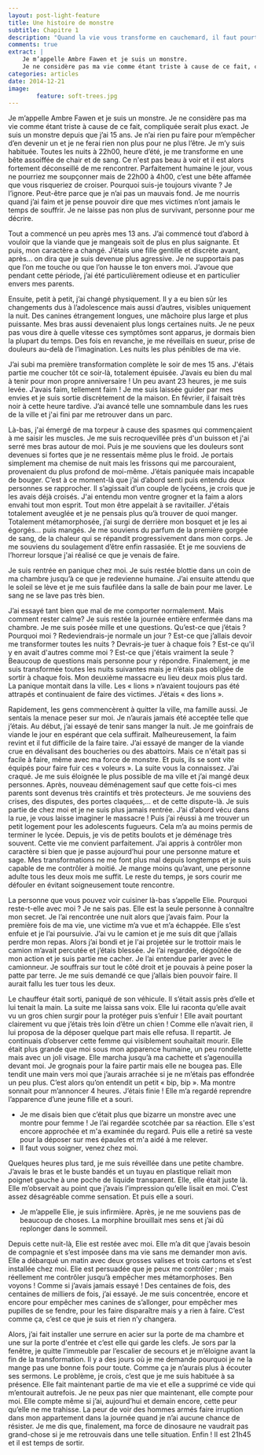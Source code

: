 ```yaml
---
layout: post-light-feature
title: Une histoire de monstre
subtitle: Chapitre 1
description: "Quand la vie vous transforme en cauchemard, il faut pourtant bien faire avec..."
comments: true
extract: |
    Je m’appelle Ambre Fawen et je suis un monstre.
    Je ne considère pas ma vie comme étant triste à cause de ce fait, compliquée serait plus exact. Je suis un monstre depuis que j’ai 15 ans. Je n’ai rien pu faire pour m’empêcher d’en devenir un et je ne ferai rien non plus pour ne plus l’être. Je m’y suis habituée. Toutes les nuits à 22h00, heure d’été, je me transforme en une bête assoiffée de chair et de sang. Ce n'est pas beau à voir et il est alors fortement déconseillé de me rencontrer. Parfaitement humaine le jour, vous ne pourriez me soupçonner mais de 22h00 à 4h00, c’est une bête affamée que vous risqueriez de croiser...
categories: articles
date: 2014-12-21
image: 
        feature: soft-trees.jpg
---
```

Je m’appelle Ambre Fawen et je suis un monstre.
Je ne considère pas ma vie comme étant triste à cause de ce fait, compliquée serait plus exact. Je suis un monstre depuis que j’ai 15 ans. Je n’ai rien pu faire pour m’empêcher d’en devenir un et je ne ferai rien non plus pour ne plus l’être. Je m’y suis habituée. Toutes les nuits à 22h00, heure d’été, je me transforme en une bête assoiffée de chair et de sang. Ce n'est pas beau à voir et il est alors fortement déconseillé de me rencontrer. Parfaitement humaine le jour, vous ne pourriez me soupçonner mais de 22h00 à 4h00, c’est une bête affamée que vous risqueriez de croiser.
Pourquoi suis-je toujours vivante ? Je l’ignore. Peut-être parce que je n’ai pas un mauvais fond. Je me nourris quand j’ai faim et je pense pouvoir dire que mes victimes n’ont jamais le temps de souffrir. Je ne laisse pas non plus de survivant, personne pour me décrire.

Tout a commencé un peu après mes 13 ans. J’ai commencé tout d’abord à vouloir que la viande que je mangeais soit de plus en plus saignante. Et puis, mon caractère a changé. J’étais une fille gentille et discrète avant, après… on dira que je suis devenue plus agressive. Je ne supportais pas que l’on me touche ou que l’on hausse le ton envers moi. J’avoue que pendant cette période, j’ai été particulièrement odieuse et en particulier envers mes parents.

Ensuite, petit à petit, j’ai changé physiquement. Il y a eu bien sûr les changements dus à l’adolescence mais aussi d’autres, visibles uniquement la nuit. Des canines étrangement longues, une mâchoire plus large et plus puissante. Mes bras aussi devenaient plus longs certaines nuits.
Je ne peux pas vous dire à quelle vitesse ces symptômes sont apparus, je dormais bien la plupart du temps. Des fois en revanche, je me réveillais en sueur, prise de douleurs au-delà de l’imagination. Les nuits les plus pénibles de ma vie.

J’ai subi ma première transformation complète le soir de mes 15 ans. J'étais partie me coucher tôt ce soir-là, totalement épuisée. J’avais eu bien du mal à tenir pour mon propre anniversaire ! Un peu avant 23 heures, je me suis levée. J’avais faim, tellement faim ! Je me suis laissée guider par mes envies et je suis sortie discrètement de la maison. En février, il faisait très noir à cette heure tardive. J’ai avancé telle une somnambule dans les rues de la ville et j'ai fini par me retrouver dans un parc.

Là-bas, j'ai émergé de ma torpeur à cause des spasmes qui commençaient à me saisir les muscles. Je me suis recroquevillée près d'un buisson et j'ai serré mes bras autour de moi. Puis je me souviens que les douleurs sont devenues si fortes que je ne ressentais même plus le froid. Je portais simplement ma chemise de nuit mais les frissons qui me parcouraient, provenaient du plus profond de moi-même. J’étais paniquée mais incapable de bouger. C’est à ce moment-là que j’ai d’abord senti puis entendu deux personnes se rapprocher. Il s’agissait d’un couple de lycéens, je crois que je les avais déjà croisés. J'ai entendu mon ventre grogner et la faim a alors envahi tout mon esprit. Tout mon être appelait à se ravitailler. J'étais totalement aveuglée et je ne pensais plus qu’à trouver de quoi manger. Totalement métamorphosée, j’ai surgi de derrière mon bosquet et je les ai égorgés... puis mangés. Je me souviens du parfum de la première gorgée de sang, de la chaleur qui se répandit progressivement dans mon corps. Je me souviens du soulagement d’être enfin rassasiée. Et je me souviens de l’horreur lorsque j'ai réalisé ce que je venais de faire.

Je suis rentrée en panique chez moi. Je suis restée blottie dans un coin de ma chambre jusqu’à ce que je redevienne humaine. J’ai ensuite attendu que le soleil se lève et je me suis faufilée dans la salle de bain pour me laver. Le sang ne se lave pas très bien.

J’ai essayé tant bien que mal de me comporter normalement. Mais comment rester calme? Je suis restée la journée entière enfermée dans ma chambre. Je me suis posée mille et une questions. Qu’est-ce que j’étais ? Pourquoi moi ? Redeviendrais-je normale un jour ? Est-ce que j’allais devoir me transformer toutes les nuits ? Devrais-je tuer à chaque fois ? Est-ce qu'il y en avait d'autres comme moi ? Est-ce que j'étais vraiment la seule ?
Beaucoup de questions mais personne pour y répondre. Finalement, je me suis transformée toutes les nuits suivantes mais je n’étais pas obligée de sortir à chaque fois. Mon deuxième massacre eu lieu deux mois plus tard. La panique montait dans la ville. Les « lions » n’avaient toujours pas été attrapés et continuaient de faire des victimes. J’étais « des lions ».

Rapidement, les gens commencèrent à quitter la ville, ma famille aussi. Je sentais la menace peser sur moi. Je n’aurais jamais été acceptée telle que j’étais. Au début, j’ai essayé de tenir sans manger la nuit. Je me goinfrais de viande le jour en espérant que cela suffirait. Malheureusement, la faim revint et il fut difficile de la faire taire. J’ai essayé de manger de la viande crue en dévalisant des boucheries ou des abattoirs. Mais ce n'était pas si facile à faire, même avec ma force de monstre. Et puis, ils se sont vite équipés pour faire fuir ces « voleurs ». La suite vous la connaissez. J’ai craqué. Je me suis éloignée le plus possible de ma ville et j’ai mangé deux personnes. Après, nouveau déménagement sauf que cette fois-ci mes parents sont devenus très craintifs et très protecteurs. Je me souviens des crises, des disputes, des portes claquées,... et de cette dispute-là.
Je suis partie de chez moi et je ne suis plus jamais rentrée.
J’ai d’abord vécu dans la rue, je vous laisse imaginer le massacre ! Puis j’ai réussi à me trouver un petit logement pour les adolescents fugueurs. Cela m’a au moins permis de terminer le lycée. Depuis, je vis de petits boulots et je déménage très souvent. Cette vie me convient parfaitement.
J’ai appris à contrôler mon caractère si bien que je passe aujourd’hui pour une personne mature et sage. Mes transformations ne me font plus mal depuis longtemps et je suis capable de me contrôler à moitié. Je mange moins qu’avant, une personne adulte tous les deux mois me suffit. Le reste du temps, je sors courir me défouler en évitant soigneusement toute rencontre.

La personne que vous pouvez voir cuisiner là-bas s’appelle Elie. Pourquoi reste-t-elle avec moi ? Je ne sais pas. Elle est la seule personne à connaître mon secret. Je l’ai rencontrée une nuit alors que j’avais faim. Pour la première fois de ma vie, une victime m’a vue et m’a échappée. Elle s’est enfuie et je l’ai poursuivie. J’ai vu le camion et je me suis dit que j’allais perdre mon repas. Alors j’ai bondi et je l'ai projetée sur le trottoir mais le camion m’avait percutée et j’étais blessée. Je l’ai regardée, dégoûtée de mon action et je suis partie me cacher.
Je l’ai entendue parler avec le camionneur. Je souffrais sur tout le côté droit et je pouvais à peine poser la patte par terre. Je me suis demandé ce que j’allais bien pouvoir faire. Il aurait fallu les tuer tous les deux.

Le chauffeur était sorti, paniqué de son véhicule. Il s’était assis près d’elle et lui tenait la main. La suite me laissa sans voix. Elle lui raconta qu’elle avait vu un gros chien surgir pour la protéger puis s’enfuir ! Elle avait pourtant clairement vu que j’étais très loin d’être un chien !
Comme elle n’avait rien, il lui proposa de la déposer quelque part mais elle refusa. Il repartit. Je continuais d’observer cette femme qui visiblement souhaitait mourir. Elle était plus grande que moi sous mon apparence humaine, un peu rondelette mais avec un joli visage. Elle marcha jusqu’à ma cachette et s’agenouilla devant moi. Je grognais pour la faire partir mais elle ne bougea pas. Elle tendit une main vers moi que j’aurais arrachée si je ne m’étais pas effondrée un peu plus.
C’est alors qu’on entendit un petit « bip, bip ». Ma montre sonnait pour m’annoncer 4 heures. J’étais finie !
Elle m’a regardé reprendre l’apparence d’une jeune fille et a souri.
- Je me disais bien que c’était plus que bizarre un monstre avec une montre pour femme !
Je l’ai regardée scotchée par sa réaction. Elle s'est encore approchée et m'a examinée du regard. Puis elle a retiré sa veste pour la déposer sur mes épaules et m'a aidé à me relever.
- Il faut vous soigner, venez chez moi.

Quelques heures plus tard, je me suis réveillée dans une petite chambre. J’avais le bras et le buste bandés et un tuyau en plastique reliait mon poignet gauche à une poche de liquide transparent. Elle, elle était juste là. Elle m’observait au point que j’avais l’impression qu’elle lisait en moi. C’est assez désagréable comme sensation. Et puis elle a souri.
- Je m’appelle Elie, je suis infirmière.
Après, je ne me souviens pas de beaucoup de choses. La morphine brouillait mes sens et j’ai dû replonger dans le sommeil.

Depuis cette nuit-là, Elie est restée avec moi. Elle m’a dit que j’avais besoin de compagnie et s’est imposée dans ma vie sans me demander mon avis. Elle a débarqué un matin avec deux grosses valises et trois cartons et s’est installée chez moi. 
Elie est persuadée que je peux me contrôler ; mais réellement me contrôler jusqu’à empêcher mes métamorphoses. Ben voyons ! Comme si j’avais jamais essayé ! Des centaines de fois, des centaines de milliers de fois, j’ai essayé. Je me suis concentrée, encore et encore pour empêcher mes canines de s’allonger, pour empêcher mes pupilles de se fendre, pour les faire disparaître mais y a rien à faire. C’est comme ça, c’est ce que je suis et rien n’y changera.

Alors, j’ai fait installer une serrure en acier sur la porte de ma chambre et une sur la porte d'entrée et c’est elle qui garde les clefs. Je sors par la fenêtre, je quitte l’immeuble par l’escalier de secours et je m’éloigne avant la fin de la transformation. Il y a des jours où je me demande pourquoi je ne la mange pas une bonne fois pour toute. Comme ça je n’aurais plus à écouter ses sermons. Le problème, je crois, c’est que je me suis habituée à sa présence. Elle fait maintenant partie de ma vie et elle a supprimé ce vide qui m’entourait autrefois. Je ne peux pas nier que maintenant, elle compte pour moi. Elle compte même si j’ai, aujourd’hui et demain encore, cette peur qu’elle ne me trahisse. La peur de voir des hommes armés faire irruption dans mon appartement dans la journée quand je n’ai aucune chance de résister. Je me dis que, finalement, ma force de dinosaure ne vaudrait pas grand-chose si je me retrouvais dans une telle situation. Enfin ! Il est 21h45 et il est temps de sortir.